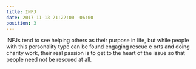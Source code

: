 ```yaml
---
title: INFJ
date: 2017-11-13 21:22:00 -06:00
position: 3
---
```


INFJs tend to see helping others as their purpose in life, but while people with this personality type can be found engaging rescue e orts and doing charity work, their real passion is to get to the heart of the issue so that people need not be rescued at all.